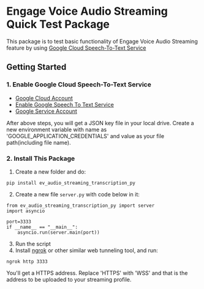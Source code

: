 # Engage Voice Audio Streaming Quick Test Package

This package is to test basic functionality of Engage Voice Audio Streaming feature by using [Google Cloud Speech-To-Text Service](https://cloud.google.com/speech-to-text)

## Getting Started

### 1. Enable Google Cloud Speech-To-Text Service

- [Google Cloud Account](https://cloud.google.com/)
- [Enable Google Speech To Text Service](https://console.cloud.google.com/speech/overview)
- [Google Service Account](https://cloud.google.com/docs/authentication/getting-started)

After above steps, you will get a JSON key file in your local drive. Create a new environment variable with name as 'GOOGLE_APPLICATION_CREDENTIALS' and value as your file path(including file name).

### 2. Install This Package

1. Create a new folder and do:

`pip install ev_audio_streaming_transcription_py`

2. Create a new file `server.py` with code below in it:

```
from ev_audio_streaming_transcription_py import server
import asyncio

port=3333
if __name__ == "__main__":  
    asyncio.run(server.main(port))
```

3. Run the script
4. Install [ngrok](https://ngrok.com/) or other similar web tunneling tool, and run:

`ngrok http 3333`

You'll get a HTTPS address. Replace 'HTTPS' with 'WSS' and that is the address to be uploaded to your streaming profile.